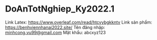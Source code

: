 # DoAnTotNghiep_Ky2022.1
Link Latex: https://www.overleaf.com/read/htcvybgkkntv
Link sản phẩm: https://benhviennhanai2022.site/
Tên đăng nhập: minhcong.vu99@gmail.com 
Mật khẩu: abcxyz123
